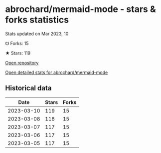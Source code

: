 # abrochard/mermaid-mode - stars & forks statistics

Stats updated on Mar 2023, 10

☋ Forks: 15

★ Stars: 119

[Open repository](https://github.com/abrochard/mermaid-mode)

[Open detailed stats for abrochard/mermaid-mode](https://reviewgithub.com/rep/abrochard/mermaid-mode)

## Historical data
| Date | Stars | Forks |
|------|-------|-------|
| 2023-03-10 | 119 | 15 | 
| 2023-03-08 | 118 | 15 | 
| 2023-03-07 | 117 | 15 | 
| 2023-03-06 | 117 | 15 | 
| 2023-03-05 | 117 | 15 | 

